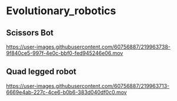 # Evolutionary_robotics


## Scissors Bot

https://user-images.githubusercontent.com/60756887/219963738-9f840ce5-997f-4e0c-bbf0-fed945246e06.mov

## Quad legged robot
https://user-images.githubusercontent.com/60756887/219963713-6669e4ab-227c-4ce6-b0b6-383d040df0c0.mov
